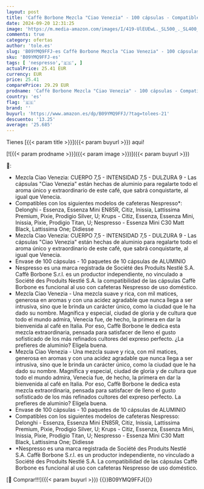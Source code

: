 ```yaml
---
layout: post
title: 'Caffè Borbone Mezcla "Ciao Venezia" - 100 cápsulas - Compatible con Cafeteras de uso domestico Nespresso'
date: 2024-09-20 12:31:25
image: 'https://m.media-amazon.com/images/I/419-UlEUEwL._SL500_._SL400_.jpg'
comments: true
category: ofertas
author: 'tole.es'
slug: 'B09YMQ9FFJ-es Caffè Borbone Mezcla "Ciao Venezia" - 100 cápsulas -...'
sku: 'B09YMQ9FFJ-es'
tags: [ 'nespresso','🇪🇸', ]
actualPrice: 25.41 EUR
currency: EUR
price: 25.41
comparePrice: 29.29 EUR
prodname: 'Caffè Borbone Mezcla "Ciao Venezia" - 100 cápsulas - Compatible con Cafeteras de uso domestico Nespresso'
country: 'es'
flag: '🇪🇸'
brand: ''
buyurl: 'https://www.amazon.es/dp/B09YMQ9FFJ/?tag=tolees-21'
descuento: '13.25'
average: '25.685'
---
```


Tienes [{{< param title >}}]({{< param buyurl >}}) aqui!

[![{{< param prodname >}}]({{< param image >}})]({{< param buyurl >}})

🔎:

- Mezcla Ciao Venezia: CUERPO 7,5 - INTENSIDAD 7,5 - DULZURA 9 - Las cápsulas "Ciao Venezia" están hechas de aluminio para regalarte todo el aroma único y extraordinario de este café, que sabrá conquistarte, al igual que Venecia.
- Compatibles con los siguientes modelos de cafeteras Nespresso*: Delonghi - Essenza, Essenza Mini EN85R, Citiz, Inissia, Lattissima Premium, Pixie, Prodigio Silver, U; Krups - Citiz, Essenza, Essenza Mini, Inissia, Pixie, Prodigio Titan, U; Nespresso - Essenza Mini C30 Matt Black, Lattissima One; Didiesse
- Mezcla Ciao Venezia: CUERPO 7,5 - INTENSIDAD 7,5 - DULZURA 9 - Las cápsulas "Ciao Venezia" están hechas de aluminio para regalarte todo el aroma único y extraordinario de este café, que sabrá conquistarte, al igual que Venecia.
- Envase de 100 cápsulas - 10 paquetes de 10 cápsulas de ALUMINIO
- Nespresso es una marca registrada de Société des Produits Nestlé S.A. Caffè Borbone S.r.l. es un productor independiente, no vinculado a Société des Produits Nestlé S.A. la compatibilidad de las cápsulas Caffè Borbone es funcional al uso con cafeteras Nespresso de uso doméstico.
- Mezcla Ciao Venezia - Una mezcla suave y rica, con mil matices, generosa en aromas y con una acidez agradable que nunca llega a ser intrusiva, sino que le brinda un carácter único, como la ciudad que le ha dado su nombre. Magnífica y especial, ciudad de gloria y de cultura que todo el mundo admira, Venecia fue, de hecho, la primera en dar la bienvenida al café en Italia. Por eso, Caffè Borbone le dedica esta mezcla extraordinaria, pensada para satisfacer de lleno el gusto sofisticado de los más refinados cultores del expreso perfecto. ¿La prefieres de aluminio? Elígela buena.
- Mezcla Ciao Venezia - Una mezcla suave y rica, con mil matices, generosa en aromas y con una acidez agradable que nunca llega a ser intrusiva, sino que le brinda un carácter único, como la ciudad que le ha dado su nombre. Magnífica y especial, ciudad de gloria y de cultura que todo el mundo admira, Venecia fue, de hecho, la primera en dar la bienvenida al café en Italia. Por eso, Caffè Borbone le dedica esta mezcla extraordinaria, pensada para satisfacer de lleno el gusto sofisticado de los más refinados cultores del expreso perfecto. La prefieres de aluminio? Elígela buena.
- Envase de 100 cápsulas - 10 paquetes de 10 cápsulas de ALUMINIO
- Compatibles con los siguientes modelos de cafeteras Nespresso: Delonghi - Essenza, Essenza Mini EN85R, Citiz, Inissia, Lattissima Premium, Pixie, Prodigio Silver, U; Krups - Citiz, Essenza, Essenza Mini, Inissia, Pixie, Prodigio Titan, U; Nespresso - Essenza Mini C30 Matt Black, Lattissima One; Didiesse
- *Nespresso es una marca registrada de Société des Produits Nestlé S.A. Caffè Borbone S.r.l. es un productor independiente, no vinculado a Société des Produits Nestlé S.A. La compatibilidad de las cápsulas Caffè Borbone es funcional al uso con cafeteras Nespresso de uso doméstico.

[🛒 Comprar!!!]({{< param buyurl >}})
{{<world>}}B09YMQ9FFJ{{</world>}}

